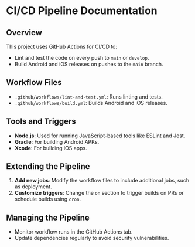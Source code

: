 # CI/CD Pipeline Documentation

## Overview
This project uses GitHub Actions for CI/CD to:
- Lint and test the code on every push to `main` or `develop`.
- Build Android and iOS releases on pushes to the `main` branch.

## Workflow Files
- `.github/workflows/lint-and-test.yml`: Runs linting and tests.
- `.github/workflows/build.yml`: Builds Android and iOS releases.

## Tools and Triggers
- **Node.js**: Used for running JavaScript-based tools like ESLint and Jest.
- **Gradle**: For building Android APKs.
- **Xcode**: For building iOS apps.

## Extending the Pipeline
1. **Add new jobs**:
   Modify the workflow files to include additional jobs, such as deployment.
2. **Customize triggers**:
   Change the `on` section to trigger builds on PRs or schedule builds using `cron`.

## Managing the Pipeline
- Monitor workflow runs in the GitHub Actions tab.
- Update dependencies regularly to avoid security vulnerabilities.
